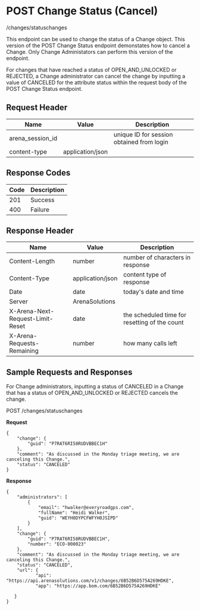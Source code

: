 # POST Change Status (Cancel)
/changes/statuschanges

This endpoint can be used  to change the status of a Change object. This version of the POST Change Status endpoint demonstates how to cancel a Change. Only Change Administators can perform this version of the endpoint. 

For changes that have reached a status of OPEN_AND_UNLOCKED or REJECTED, a Change administrator can cancel the change by inputting a value of CANCELED for the attribute status within the request body of the POST Change Status endpoint.

## Request Header

| Name  | Value  | Description  |
|  --- |  --- |  --- | 
| arena_session_id  |   | unique ID for session obtained from login  |
| content-type  | application/json  |   |

## Response Codes

| Code  | Description  |
|  --- |  --- | 
| 201  | Success  |
| 400  | Failure  |

## Response Header

| Name  | Value  | Description  |
|  --- |  --- |  --- | 
| Content-Length  | number  | number of characters in response  |
| Content-Type  | application/json  | content type of response  |
| Date  | date  | today's date and time  |
| Server  | ArenaSolutions  |   |
| X-Arena-Next-Request-Limit-Reset   | date  | the scheduled time for resetting of the count  |
| X-Arena-Requests-Remaining   | number  | how many calls left  |

## Sample Requests and Responses
For Change administrators, inputting a status of CANCELED in a Change that has a status of OPEN_AND_UNLOCKED or REJECTED cancels the change.

POST /changes/statuschanges

**Request** 

```
{
    "change": {
        "guid": "P7RAT6RI58RUDVBBEC1H"
    },
    "comment": "As discussed in the Monday triage meeting, we are canceling this Change.",
    "status": "CANCELED"
}
```
**Response** 

```
{
    "administrators": [
        {
            "email": "hwalker@everyroadgps.com",
            "fullName": "Heidi Walker",
            "guid": "WEYH0DYPCFWFYH0JSIPD"
        }
    ],
    "change": {
        "guid": "P7RAT6RI58RUDVBBEC1H",
        "number": "ECO-000023"
    },
    "comment": "As discussed in the Monday triage meeting, we are canceling this Change.",
    "status": "CANCELED",
    "url": {
           "api": "https://api.arenasolutions.com/v1/changes/6B52B6D575A269HDKE",
           "app": "https://app.bom.com/6B52B6D575A269HDKE"

   }
}
```
